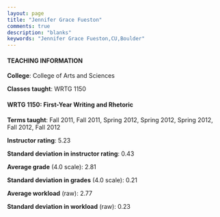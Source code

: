 ```yaml
---
layout: page
title: "Jennifer Grace Fueston" 
comments: true
description: "blanks"
keywords: "Jennifer Grace Fueston,CU,Boulder"
---
```

<head>
<script src="https://ajax.googleapis.com/ajax/libs/jquery/2.1.3/jquery.min.js"></script>
<script src="https://dl.dropboxusercontent.com/s/pc42nxpaw1ea4o9/highcharts.js?dl=0"></script>
<!-- <script src="../assets/js/highcharts.js"></script> -->
<style type="text/css">@font-face {
	font-family: "Bebas Neue";
	src: url(https://www.filehosting.org/file/details/544349/BebasNeue Regular.otf) format("opentype");
	}
	h1.Bebas { 
		font-family: "Bebas Neue", Verdana, Tahoma;
	}
</style>
</head>
	   
#### TEACHING INFORMATION

**College**: College of Arts and Sciences

**Classes taught**: WRTG 1150

#### WRTG 1150: First-Year Writing and Rhetoric

**Terms taught**: Fall 2011, Fall 2011, Spring 2012, Spring 2012, Spring 2012, Fall 2012, Fall 2012

**Instructor rating**: 5.23

**Standard deviation in instructor rating**: 0.43

**Average grade** (4.0 scale): 2.81

**Standard deviation in grades** (4.0 scale): 0.21

**Average workload** (raw): 2.77

**Standard deviation in workload** (raw): 0.23

